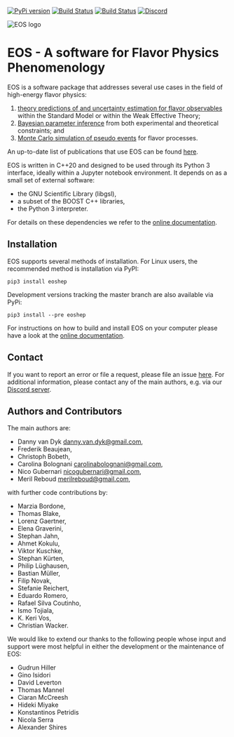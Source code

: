 [![PyPi version](https://img.shields.io/pypi/v/eoshep)](https://img.shields.io/pypi/v/eoshep)
[![Build Status](https://github.com/eos/eos/actions/workflows/pypi-build+check+deploy.yaml/badge.svg)](https://github.com/eos/eos/actions/workflows/pypi-build+check+deploy.yaml)
[![Build Status](https://github.com/eos/eos/actions/workflows/ubuntu-build+check+deploy.yaml/badge.svg)](https://github.com/eos/eos/actions/workflows/ubuntu-build+check+deploy.yaml)
[![Discord](https://img.shields.io/discord/808999754989961236.svg?label=&logo=discord&logoColor=ffffff&color=7389D8&labelColor=6A7EC2)](https://discord.gg/hyPu7f7K6W)


![EOS logo](https://eos.github.io/images/github-eos-logo.png)

EOS - A software for Flavor Physics Phenomenology
=================================================

EOS is a software package that addresses several use cases in the field of
high-energy flavor physics:

 1. [theory predictions of and uncertainty estimation for flavor observables](https://eos.github.io/doc/use-cases.html#theory-predictions-and-their-uncertainties)
   within the Standard Model or within the Weak Effective Theory;
 2. [Bayesian parameter inference](https://eos.github.io/doc/use-cases.html#parameter-inference)
    from both experimental and theoretical constraints; and
 3. [Monte Carlo simulation of pseudo events](https://eos.github.io/doc/use-cases.html#pseudo-event-simulation) for flavor processes.

An up-to-date list of publications that use EOS can be found [here](https://eos.github.io/publications/).

EOS is written in C++20 and designed to be used through its Python 3 interface,
ideally within a Jupyter notebook environment.
It depends on as a small set of external software:

 - the GNU Scientific Library (libgsl),
 - a subset of the BOOST C++ libraries,
 - the Python 3 interpreter.

For details on these dependencies we refer to the [online documentation](https://eos.github.io/doc/installation.html#installing-the-dependencies-on-linux).

Installation
------------

EOS supports several methods of installation. For Linux users, the recommended method
is installation via PyPI:
```
pip3 install eoshep
```
Development versions tracking the master branch are also available via PyPi:
```
pip3 install --pre eoshep
```

For instructions on how to build and install EOS on your computer please have a
look at the [online documentation](https://eos.github.io/doc/installation.html).

Contact
-------

If you want to report an error or file a request, please file an issue [here](https://github.com/eos/eos/issues).
For additional information, please contact any of the main authors, e.g. via our [Discord server](https://discord.gg/hyPu7f7K6W).

Authors and Contributors
------------------------

The main authors are:

 * Danny van Dyk <danny.van.dyk@gmail.com>,
 * Frederik Beaujean,
 * Christoph Bobeth,
 * Carolina Bolognani <carolinabolognani@gmail.com>,
 * Nico Gubernari <nicogubernari@gmail.com>,
 * Meril Reboud <merilreboud@gmail.com>,

with further code contributions by:

 * Marzia Bordone,
 * Thomas Blake,
 * Lorenz Gaertner,
 * Elena Graverini,
 * Stephan Jahn,
 * Ahmet Kokulu,
 * Viktor Kuschke,
 * Stephan Kürten,
 * Philip Lüghausen,
 * Bastian Müller,
 * Filip Novak,
 * Stefanie Reichert,
 * Eduardo Romero,
 * Rafael Silva Coutinho,
 * Ismo Tojiala,
 * K. Keri Vos,
 * Christian Wacker.

We would like to extend our thanks to the following people whose input and
support were most helpful in either the development or the maintenance of EOS:

 * Gudrun Hiller
 * Gino Isidori
 * David Leverton
 * Thomas Mannel
 * Ciaran McCreesh
 * Hideki Miyake
 * Konstantinos Petridis
 * Nicola Serra
 * Alexander Shires
